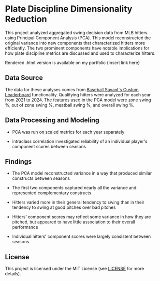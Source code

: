 # Plate Discipline Dimensionality Reduction

This project analyzed aggregated swing decision data from MLB hitters using Principal Component Analysis (PCA). This model reconstructed the original variance into new components that characterized hitters more efficiently. The two prominent components have notable implications for how plate discipline metrics are discussed and used to characterize hitters.

Rendered .html version is available on my portfolio {insert link here}

## Data Source

The data for these analyses comes from [Baseball Savant's Custom Leaderboard](https://baseballsavant.mlb.com/leaderboard/custom?year=2024&type=batter&filter=&min=q&selections=pa%2Ck_percent%2Cbb_percent%2Cwoba%2Cxwoba%2Csweet_spot_percent%2Cbarrel_batted_rate%2Chard_hit_percent%2Cavg_best_speed%2Cavg_hyper_speed%2Cz_swing_percent%2Coz_swing_percent%2Coz_contact_percent%2Cout_zone_percent%2Cmeatball_swing_percent%2Cmeatball_percent%2Cpitch_count%2Ciz_contact_percent%2Cin_zone_percent%2Cedge_percent%2Cwhiff_percent%2Cswing_percent&chart=false&x=pa&y=pa&r=no&chartType=beeswarm&sort=pa&sortDir=desc) functionality. Qualifying hitters were analyzed for each year from 2021 to 2024. The features used in the PCA model were zone swing %, out of zone swing %, meatball swing %, and overall swing %.

## Data Processing and Modeling

-   PCA was run on scaled metrics for each year separately

-   Intraclass correlation investigated reliability of an individual player's component scores between seasons

## Findings

-   The PCA model reconstructed variance in a way that produced similar constructs between seasons

-   The first two components captured nearly all the variance and represented complementary constructs

-   Hitters varied more in their general tendency to swing than in their tendency to swing at good pitches over bad pitches

-   Hitters' component scores may reflect some variance in how they are pitched, but appeared to have little association to their overall performance

-   Individual hitters' component scores were largely consistent between seasons

## License

This project is licensed under the MIT License (see [LICENSE](LICENSE) for more details).